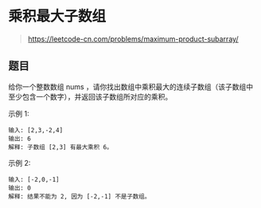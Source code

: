 # 乘积最大子数组
> https://leetcode-cn.com/problems/maximum-product-subarray/

## 题目

给你一个整数数组 nums ，请你找出数组中乘积最大的连续子数组（该子数组中至少包含一个数字），并返回该子数组所对应的乘积。

示例 1:

```
输入: [2,3,-2,4]
输出: 6
解释: 子数组 [2,3] 有最大乘积 6。
```

示例 2:

```
输入: [-2,0,-1]
输出: 0
解释: 结果不能为 2, 因为 [-2,-1] 不是子数组。
```

